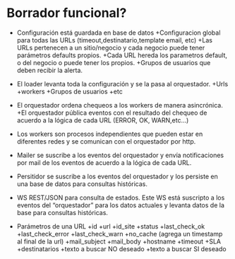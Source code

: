 Borrador funcional?
===================
* Configuración está guardada en base de datos
    +Configuracion global para todas las URLs (timeout,destinatario,template email, etc)
    +Las URLs pertenecen a un sitio/negocio y cada negocio puede tener parámetros defaults propios.
    +Cada URL hereda los parametros default, o del negocio o puede tener los propios.
    +Grupos de usuarios que deben recibir la alerta.
* El loader levanta toda la configuración y se la pasa al orquestador.
    +Urls
    +workers
    +Grupos de usuarios
    +etc
* El orquestador ordena chequeos a los workers de manera asincrónica.
    +El orquestador pública eventos con el resultado del chequeo de acuerdo a la lógica de cada URL (ERROR, OK, WARN,etc…)
* Los workers son procesos independientes que pueden estar en diferentes redes y se comunican con el orquestador por http.
* Mailer se suscribe a los eventos del orquestador  y envía notificaciones por mail de los eventos de acuerdo a la lógica de cada URL.
* Persitidor se suscribe a los eventos del orquestador y los persiste en una base de datos para consultas históricas.
* WS REST/JSON para consulta de estados. Este WS está suscripto a los eventos del “orquestador”  para los datos actuales y levanta datos de la base para consultas históricas.

* Parámetros de una URL
    +id
    +url
    +id_site
    +status
    +last_check_ok
    +last_check_error
    +last_check_warn
    +no_cache (agrega un timestamp al final de la url)
    +mail_subject
    +mail_body
    +hostname
    +timeout
    +SLA
    +destinatarios
    +texto a buscar NO deseado
    +texto a buscar SI deseado
